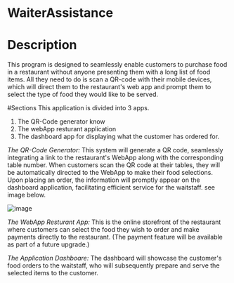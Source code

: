 ﻿# WaiterAssistance
# Description
This program is designed to seamlessly enable customers to purchase food in a restaurant without anyone presenting them with a long list of food items. All they need to do is scan a QR-code with their mobile devices, which will direct them to the restaurant's web app and prompt them to select the type of food they would like to be served. 

#Sections
This application is divided into 3 apps. 
1. The QR-Code generator know
2. The webApp resturant application
3. The dashboard app for displaying what the customer has ordered for.


*The QR-Code Generator:* This system will generate a QR code, seamlessly integrating a link to the restaurant's WebApp along with the corresponding table number. When customers scan the QR code at their tables, they will be automatically directed to the WebApp to make their food selections. Upon placing an order, the information will promptly appear on the dashboard application, facilitating efficient service for the waitstaff. see image below.


![image](https://github.com/CrawlWise/WaiterAssistance/assets/126500329/9b17735f-3d41-4022-b1d3-5393e8f83331)

*The WebApp Resturant App:* This is the online storefront of the restaurant where customers can select the food they wish to order and make payments directly to the restaurant. (The payment feature will be available as part of a future upgrade.)

*The Application Dashboare:* The dashboard will showcase the customer's food orders to the waitstaff, who will subsequently prepare and serve the selected items to the customer.

